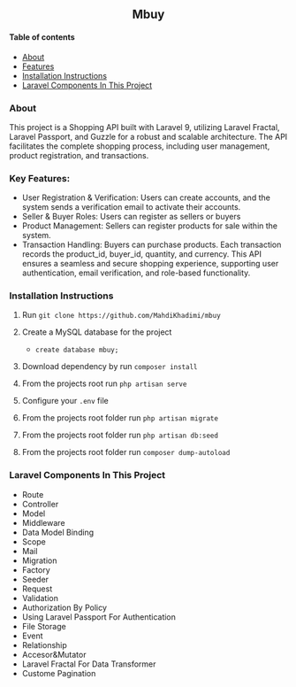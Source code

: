 <h2 align='center'>Mbuy</h2>

#### Table of contents

-   [About](#about)
-   [Features](#features)
-   [Installation Instructions](#installation-instructions)
-   [Laravel Components In This Project](#laravel-components-in-this-project)

### About

This project is a Shopping API built with Laravel 9, utilizing Laravel Fractal, Laravel Passport, and Guzzle for a robust and scalable architecture. The API facilitates the complete shopping process, including user management, product registration, and transactions.
### Key Features:
-   User Registration & Verification: Users can create accounts, and the system sends a verification email to activate their accounts.
-   Seller & Buyer Roles: Users can register as sellers or buyers
-   Product Management: Sellers can register products for sale within the system.
-   Transaction Handling: Buyers can purchase products. Each transaction records the product_id, buyer_id, quantity, and currency.
This API ensures a seamless and secure shopping experience, supporting user authentication, email verification, and role-based functionality.
### Installation Instructions

1. Run `git clone https://github.com/MahdiKhadimi/mbuy`
2. Create a MySQL database for the project
    - `create database mbuy;`
3. Download dependency by run `composer install`

4. From the projects root run `php artisan serve`
5. Configure your `.env` file
6. From the projects root folder run `php artisan migrate`
7. From the projects root folder run `php artisan db:seed`
8. From the projects root folder run `composer dump-autoload`

### Laravel Components In This Project

-   Route
-   Controller
-   Model
-   Middleware
-   Data Model Binding
-   Scope
-   Mail
-   Migration
-   Factory
-   Seeder
-   Request
-   Validation
-   Authorization By Policy
-   Using Laravel Passport For Authentication
-   File Storage
-   Event
-   Relationship
-   Accesor&Mutator
-   Laravel Fractal For Data Transformer
-   Custome Pagination
